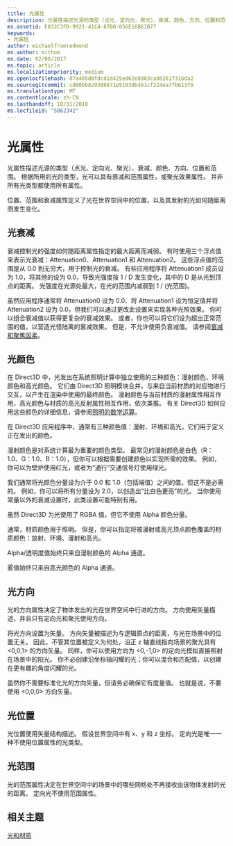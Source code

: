 ```yaml
---
title: 光属性
description: 光属性描述光源的类型（点光、定向光、聚光）、衰减、颜色、方向、位置和范围。
ms.assetid: E832C3FD-9921-41C4-87B8-056E16B61B77
keywords:
- 光属性
author: michaelfromredmond
ms.author: mithom
ms.date: 02/08/2017
ms.topic: article
ms.localizationpriority: medium
ms.openlocfilehash: 07a465d8fdcd1d425ed62e8d83cadd261f316da2
ms.sourcegitcommit: cd00bb829306871e5103db481cf224ea7fb613f0
ms.translationtype: MT
ms.contentlocale: zh-CN
ms.lasthandoff: 10/31/2018
ms.locfileid: "5862342"
---
```

# <a name="light-properties"></a>光属性


光属性描述光源的类型（点光、定向光、聚光）、衰减、颜色、方向、位置和范围。 根据所用的光的类型，光可以具有衰减和范围属性，或聚光效果属性。 并非所有光类型都使用所有属性。

位置、范围和衰减属性定义了光在世界空间中的位置，以及其发射的光如何随距离而发生变化。

## <a name="span-idlightattenuationspanspan-idlightattenuationspanspan-idlightattenuationspanlight-attenuation"></a><span id="Light_Attenuation"></span><span id="light_attenuation"></span><span id="LIGHT_ATTENUATION"></span>光衰减


衰减控制光的强度如何随距离属性指定的最大距离而减弱。 有时使用三个浮点值来表示光衰减：Attenuation0、Attenuation1 和 Attenuation2。 这些浮点值的范围是从 0.0 到无穷大，用于控制光的衰减。 有些应用程序将 Attenuation1 成员设为 1.0，将其他的设为 0.0，导致光强度按 1 / D 发生变化，其中的 D 是从光到顶点的距离。 光强度在光源处最大，在光的范围内减弱到 1 / (光范围)。

虽然应用程序通常将 Attenuation0 设为 0.0、将 Attenuation1 设为恒定值并将 Attenuation2 设为 0.0，但我们可以通过更改此设置来实现各种光照效果。 你可以组合衰减值以获得更复杂的衰减效果。 或者，你也可以将它们设为超出正常范围的值，以营造光怪陆离的衰减效果。 但是，不允许使用负衰减值。 请参阅[衰减和聚焦因素](attenuation-and-spotlight-factor.md)。

## <a name="span-idlightcolorspanspan-idlightcolorspanspan-idlightcolorspanlight-color"></a><span id="Light_Color"></span><span id="light_color"></span><span id="LIGHT_COLOR"></span>光颜色


在 Direct3D 中，光发出在系统照明计算中独立使用的三种颜色：漫射颜色、环境颜色和高光颜色。 它们由 Direct3D 照明模块合并，与来自当前材质的对应物进行交互，以产生在渲染中使用的最终颜色。 漫射颜色与当前材质的漫射属性相互作用，高光颜色与材质的高光反射属性相互作用，依次类推。 有关 Direct3D 如何应用这些颜色的详细信息，请参阅[照明的数学运算](mathematics-of-lighting.md)。

在 Direct3D 应用程序中，通常有三种颜色值：漫射、环境和高光，它们用于定义正在发出的颜色。

漫射颜色是对系统计算最为重要的颜色类型。 最常见的漫射颜色是白色（R：1.0、G：1.0、B：1.0），但你可以根据需要创建颜色以实现所需的效果。 例如，你可以为壁炉使用红光，或者为“通行”交通信号灯使用绿光。

我们通常将光颜色分量设为介于 0.0 和 1.0（包括端值）之间的值，但这不是必需的。 例如，你可以将所有分量设为 2.0，以创造出“比白色更亮”的光。 当你使用常量以外的衰减设置时，此类设置可能特别有用。

虽然 Direct3D 为光使用了 RGBA 值，但它不使用 Alpha 颜色分量。

通常，材质颜色用于照明。 但是，你可以指定将被漫射或高光顶点颜色覆盖的材质颜色：放射、环境、漫射和高光。

Alpha/透明度值始终只来自漫射颜色的 Alpha 通道。

雾值始终只来自高光颜色的 Alpha 通道。

## <a name="span-idlightdirectionspanspan-idlightdirectionspanspan-idlightdirectionspanlight-direction"></a><span id="Light_Direction"></span><span id="light_direction"></span><span id="LIGHT_DIRECTION"></span>光方向


光的方向属性决定了物体发出的光在世界空间中行进的方向。 方向使用矢量描述，并且只有定向光和聚光使用方向。

将光方向设置为矢量。 方向矢量被描述为与逻辑原点的距离，与光在场景中的位置无关。 因此，不管其位置被定义为何处，沿正 z 轴直线指向场景的聚光具有 &lt;0,0,1&gt; 的方向矢量。 同样，你可以使用方向为 &lt;0,-1,0&gt; 的定向光模拟直接照射在场景中的阳光。 你不必创建沿坐标轴闪耀的光；你可以混合和匹配值，以创建在更有趣的角度闪耀的光。

虽然你不需要标准化光的方向矢量，但请务必确保它有度量值。 也就是说，不要使用 &lt;0,0,0&gt; 方向矢量。

## <a name="span-idlightpositionspanspan-idlightpositionspanspan-idlightpositionspanlight-position"></a><span id="Light_Position"></span><span id="light_position"></span><span id="LIGHT_POSITION"></span>光位置


光位置使用矢量结构描述。 假设世界空间中有 x、y 和 z 坐标。 定向光是唯一一种不使用位置属性的光类型。

## <a name="span-idlightrangespanspan-idlightrangespanspan-idlightrangespanlight-range"></a><span id="Light_Range"></span><span id="light_range"></span><span id="LIGHT_RANGE"></span>光范围


光的范围属性决定在世界空间中的场景中的哪些网格处不再接收由该物体发射的光的距离。 定向光不使用范围属性。

## <a name="span-idrelated-topicsspanrelated-topics"></a><span id="related-topics"></span>相关主题


[光和材质](lights-and-materials.md)

 

 




